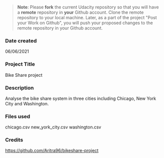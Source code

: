 >**Note**: Please **fork** the current Udacity repository so that you will have a **remote** repository in **your** Github account. Clone the remote repository to your local machine. Later, as a part of the project "Post your Work on Github", you will push your proposed changes to the remote repository in your Github account.

### Date created
06/06/2021

### Project Title
Bike Share project

### Description
Analyse the bike share system in three cities including Chicago, New York City and Washington.

### Files used
chicago.csv
new_york_city.csv
washington.csv

### Credits
https://github.com/Aritra96/bikeshare-project
